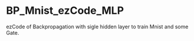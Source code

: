 # BP_Mnist_ezCode_MLP
ezCode of Backpropagation with sigle hidden layer to train Mnist and some Gate.
